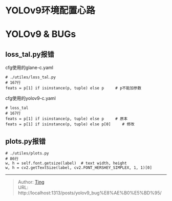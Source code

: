 # YOLOv9环境配置心路


# YOLOv9 &amp; BUGs
## loss_tal.py报错
cfg使用的glane-c.yaml
```
# ./utiles/loss_tal.py
# 167行 
feats = p[1] if isinstance(p, tuple) else p     # p不能加参数
```
cfg使用的yolov9-c.yaml
```
# loss_tal
# 167行 
feats = p[1] if isinstance(p, tuple) else p     # 原本
feats = p[1] if isinstance(p, tuple) else p[0]     # 修改
```

## plots.py报错
```
# ./utiles/plots.py
# 86行
w, h = self.font.getsize(label)  # text width, height
w, h = cv2.getTextSize(label, cv2.FONT_HERSHEY_SIMPLEX, 1, 1)[0]
```

---

> Author: [Ting](Tin10g.github.io)  
> URL: http://localhost:1313/posts/yolov9_bug%E8%AE%B0%E5%BD%95/  

